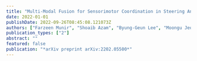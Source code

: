 ```yaml
---
title: "Multi-Modal Fusion for Sensorimotor Coordination in Steering Angle Prediction"
date: 2022-01-01
publishDate: 2022-09-26T08:45:08.121073Z
authors: ["Farzeen Munir", "Shoaib Azam", "Byung-Geun Lee", "Moongu Jeon"]
publication_types: ["2"]
abstract: ""
featured: false
publication: "*arXiv preprint arXiv:2202.05500*"
---
```


